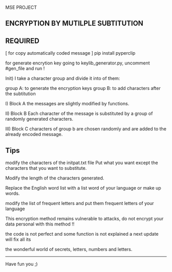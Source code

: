 MSE PROJECT

ENCRYPTION BY MUTILPLE SUBTITUTION
---------------------------------------

REQUIRED 
-------------------------------------
[ for copy automatically coded message ]
pip install pyperclip


for generate encrytion key
going to keylib_generator.py, uncomment  #gen_file and run !


Init)
I take a character group and divide it into
of them:

group A: to generate the encryption keys
group B: to add characters after the
subtitution


I) Block A
the messages are slightly modified by functions.

II) Block B
Each character of the message is substituted by a group
of randomly generated characters.

III) Block C
characters of group b are chosen randomly
and are added to the already encoded message.


Tips
---------------------------
modify the characters of the initpat.txt file
Put what you want except the characters
that you want to substitute.

Modify the length of the characters generated.

Replace the English word list with a list
word of your language or make up words.

modify the list of frequent letters and put them
frequent letters of your language

This encryption method remains vulnerable
to attacks, do not encrypt your data
personal with this method !!

the code is not perfect and some function
is not explained a next update will fix all its

the wonderful world of secrets, letters,
numbers and letters.

-----------------------------------
Have fun you ;)



